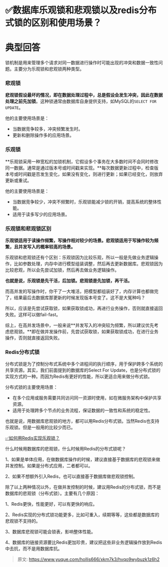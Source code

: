 # ✅数据库乐观锁和悲观锁以及redis分布式锁的区别和使用场景？

# 典型回答


锁机制是用来管理多个请求对同一数据进行操作时可能出现的冲突和数据一致性问题。主要分为乐观锁和悲观锁两种类型。



### 悲观锁
**悲观锁假设最坏的情况，即在数据处理过程中，总是假设会发生冲突，因此在数据处理之前先加锁**。这种锁通常由数据库自身提供支持，如MySQL的`SELECT FOR UPDATE`。



他的主要使用场景是：



+ 当数据竞争较多，冲突频繁发生时。
+ 更新和删除操作多的应用场景。



### 乐观锁
**乐观锁采用一种宽松的加锁机制，它假设多个事务在大多数时间不会同时修改同一数据。通常是通过版本号或时间戳来实现。**每次数据更新过程中，检查版本号或时间戳是否发生变化，如果没有变化，则进行更新；如果已经变化，则放弃更新或重试。



他的主要使用场景是：



+ 当数据竞争较少，冲突不频繁时，乐观锁能减少锁的开销，提高系统的整体性能。
+ 适用于读多写少的应用场景。



### 乐观锁和悲观锁区别


**乐观锁适用于读操作频繁，写操作相对较少的场景。悲观锁适用于写操作较为频繁，且并发写入的概率较高的场景。**



乐观锁和悲观锁还有个区别：乐观锁因为比较乐观，所以一般是先做业务逻辑操作，比如参数处理，内存中进行模型组装调整，然后再去更新数据库。悲观锁因为比较悲观，所以会先尝试加锁，然后再去做业务逻辑操作。



**也就是说，乐观锁是先干活，后加锁。悲观锁是先加锁，再干活。**



而高并发的写操作时，你干了一大堆活，把模型都组装好了，内存计算也都做完了，结果最后去数据库那更新的时候发现版本号变了。这不是大冤种吗？



所以，应该是先尝试获取锁，如果获取锁成功，再进行业务操作，否则就直接返回失败。这样可以做fail-fast。



综上，在高并发场景中，一般来说**并发写入的冲突较为频繁，所以建议优先考虑悲观锁。**即在做并发操作前，先尝试获取锁，如果获取锁成功，在进行业务操作，否则就直接返回失败。



### Redis分布式锁


分布式锁是为了控制分布式系统中多个进程间的执行顺序，用于保护跨多个系统的共享资源。其实，我们前面提到的数据库的Select For Update，也是分布式锁的实现方式的一种。而因为Redis有更好的性能，所以更适合用来做分布式锁。



分布式锁的主要使用场景：

+ 在多个应用或服务需要共同访问同一资源时使用，如在微服务架构中保护共享资源。
+ 适用于处理跨多个节点的业务流程，保证数据的一致性和系统的稳定性。



也就是说，用数据库悲观锁的地方，都可以用Redis分布式锁。当然Redis也支持乐观锁。但是一般用的比较少而已。



[✅如何用Redis实现乐观锁？](https://www.yuque.com/hollis666/xkm7k3/graqik44khnn7owf)



什么时候用数据库的悲观锁，什么时候用Redis的分布式锁呢？



1、如果是单体应用，在做数据库操作的时候，建议直接基于数据库的悲观锁来做并发控制。如果是分布式应用，二者都可以。

2、如果不想额外引入Redis，也可以直接基于数据库做悲观锁控制。



除了以上两种情况以外，在做并发控制的时候，建议用Redis的分布式锁，而不是数据库的悲观锁（分布式锁）。主要有几个原因：



1、Redis更快，性能更好，可以有更快的响应。

2、Redis实现的分布式锁功能更多，比如可重入，续期等等，这些都是数据库的悲观锁不支持的。

3、数据库悲观锁可能会锁表，影响整体性能。

4、数据库的链接资源要比Redis更加珍贵，建议把这些非业务逻辑操作放到Redis中去抗，而不是用数据库抗。









> 原文: <https://www.yuque.com/hollis666/xkm7k3/hvqo9wybuzk1z6h2>